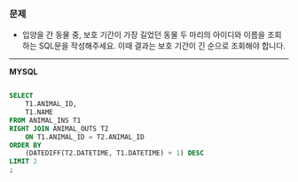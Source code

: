 ### 문제

* 입양을 간 동물 중, 보호 기간이 가장 길었던 동물 두 마리의 아이디와 이름을 조회하는 SQL문을 작성해주세요. 이때 결과는 보호 기간이 긴 순으로 조회해야 합니다.

---

__MYSQL__

```SQL

SELECT
    T1.ANIMAL_ID,
    T1.NAME
FROM ANIMAL_INS T1
RIGHT JOIN ANIMAL_OUTS T2
    ON T1.ANIMAL_ID = T2.ANIMAL_ID
ORDER BY
    (DATEDIFF(T2.DATETIME, T1.DATETIME) + 1) DESC
LIMIT 2
;

```
